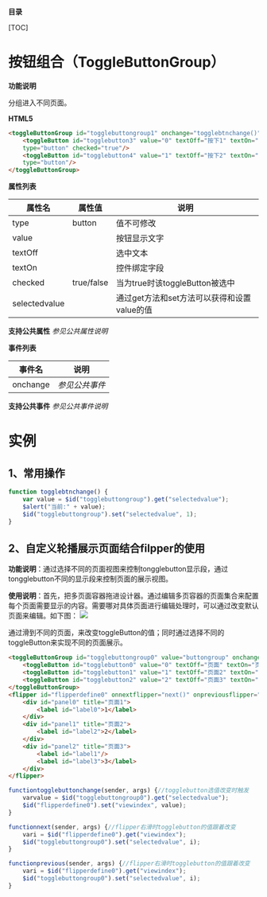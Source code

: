 **目录**

[TOC]

# 按钮组合（ToggleButtonGroup）

**功能说明**

分组进入不同页面。

**HTML5**
```html
<toggleButtonGroup id="togglebuttongroup1" onchange="togglebtnchange()">
	<toggleButton id="togglebutton3" value="0" textOff="按下1" textOn="选中1"
    type="button" checked="true"/>
	<toggleButton id="togglebutton4" value="1" textOff="按下2" textOn="选中2"
    type="button"/>
</toggleButtonGroup>
```

**属性列表**

| 属性名 | 属性值 | 说明 |
| ------------ | ------------ | ------------ |
| type | button | 值不可修改 |
| value |   | 按钮显示文字 |
| textOff |   | 选中文本 |
| textOn |   | 控件绑定字段 |
| checked | true/false | 当为true时该toggleButton被选中 |
| selectedvalue |   | 通过get方法和set方法可以获得和设置value的值 |

**支持公共属性**
*参见公共属性说明*

**事件列表**

| 事件名 | 说明 |
| ------------ | ------------ |
| onchange | *参见公共事件* |

**支持公共事件**
*参见公共事件说明*

# 实例

## 1、常用操作
```javascript
function togglebtnchange() {
	var value = $id("togglebuttongroup").get("selectedvalue");
	$alert("当前:" + value);
	$id("togglebuttongroup").set("selectedvalue", 1);
}
```

## 2、自定义轮播展示页面结合filpper的使用

**功能说明**：通过选择不同的页面视图来控制tongglebutton显示段，通过tongglebutton不同的显示段来控制页面的展示视图。

**使用说明**：首先，把多页面容器拖进设计器。通过编辑多页容器的页面集合来配置每个页面需要显示的内容。需要哪对具体页面进行编辑处理时，可以通过改变默认页面来编辑。如下图：
![](http://mobile.yyuap.com/UAPMobile/UEditor/jsp/upload/image/20150606/1433586829328090934.jpg)

通过滑到不同的页面，来改变toggleButton的值；同时通过选择不同的toggleButton来实现不同的页面展示。
```html
<toggleButtonGroup id="togglebuttongroup0" value="buttongroup" onchange="togglebuttonchange()">
	<toggleButton id="togglebutton0" value="0" textOff="页面" textOn="页面1" type="button" checked="true"/>
	<toggleButton id="togglebutton1" value="1" textOff="页面2" textOn="页面2" type="button"/>
	<toggleButton id="togglebutton2" value="2" textOff="页面3" textOn="页面3" type="button"/>
</toggleButtonGroup>
<flipper id="flipperdefine0" onnextflipper="next()" onpreviousflipper="previous()" viewindex="0">
	<div id="panel0" title="页面1">
		<label id="label0">1</label>
	</div>
	<div id="panel1" title="页面2">
		<label id="label2">2</label>
	</div>
	<div id="panel2" title="页面3">
		<label id="label1"/>
		<label id="label3">3</label>
	</div>
</flipper>
```
```javascript
functiontogglebuttonchange(sender, args) {//togglebutton选值改变时触发
	varvalue = $id("togglebuttongroup0").get("selectedvalue");
	$id("flipperdefine0").set("viewindex", value);
}

functionnext(sender, args) {//flipper右滑时togglebutton的值跟着改变
	vari = $id("flipperdefine0").get("viewindex");
	$id("togglebuttongroup0").set("selectedvalue", i);
}

functionprevious(sender, args) {//flipper右滑时togglebutton的值跟着改变
	vari = $id("flipperdefine0").get("viewindex");
	$id("togglebuttongroup0").set("selectedvalue", i);
}
```
